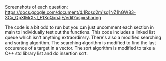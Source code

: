 Screenshots of each question: https://docs.google.com/document/d/1Rosd2m1sg1NZ1hGW83-3Cx_QpXlMrX-J_E1XoQxnJjE/edit?usp=sharing

The code is a bit odd to run but you can just uncomment each section in main to individually test out the functions.
This code includes a linked list queue which isn't anything extraordinary.
There's also a modified searching and sorting algorithm.
The searching algorithm is modified to find the last occurence of a target in a vector.
The sort algorithm is modified to take a C++ std library list and do insertion sort.

